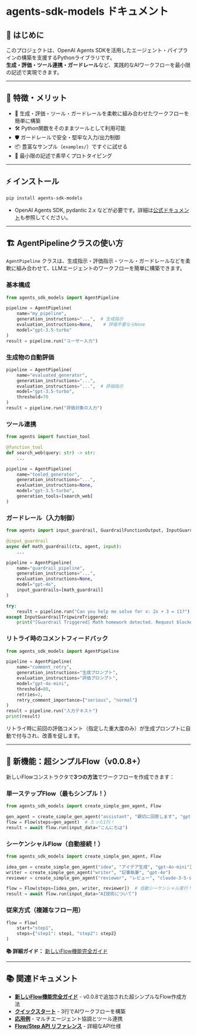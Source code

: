 # agents-sdk-models ドキュメント

## 🌟 はじめに

このプロジェクトは、OpenAI Agents SDKを活用したエージェント・パイプラインの構築を支援するPythonライブラリです。  
**生成・評価・ツール連携・ガードレール**など、実践的なAIワークフローを最小限の記述で実現できます。

---

## 🚀 特徴・メリット

- 🧩 生成・評価・ツール・ガードレールを柔軟に組み合わせたワークフローを簡単に構築
- 🛠️ Python関数をそのままツールとして利用可能
- 🛡️ ガードレールで安全・堅牢な入力/出力制御
- 📦 豊富なサンプル（`examples/`）ですぐに試せる
- 🚀 最小限の記述で素早くプロトタイピング

---

## ⚡ インストール

```bash
pip install agents-sdk-models
```
- OpenAI Agents SDK, pydantic 2.x などが必要です。詳細は[公式ドキュメント](https://openai.github.io/openai-agents-python/)も参照してください。

---

## 🏗️ AgentPipelineクラスの使い方

`AgentPipeline` クラスは、生成指示・評価指示・ツール・ガードレールなどを柔軟に組み合わせて、LLMエージェントのワークフローを簡単に構築できます。

### 基本構成
```python
from agents_sdk_models import AgentPipeline

pipeline = AgentPipeline(
    name="my_pipeline",
    generation_instructions="...",  # 生成指示
    evaluation_instructions=None,    # 評価不要ならNone
    model="gpt-3.5-turbo"
)
result = pipeline.run("ユーザー入力")
```

### 生成物の自動評価
```python
pipeline = AgentPipeline(
    name="evaluated_generator",
    generation_instructions="...",
    evaluation_instructions="...",  # 評価指示
    model="gpt-3.5-turbo",
    threshold=70
)
result = pipeline.run("評価対象の入力")
```

### ツール連携
```python
from agents import function_tool

@function_tool
def search_web(query: str) -> str:
    ...

pipeline = AgentPipeline(
    name="tooled_generator",
    generation_instructions="...",
    evaluation_instructions=None,
    model="gpt-3.5-turbo",
    generation_tools=[search_web]
)
```

### ガードレール（入力制御）
```python
from agents import input_guardrail, GuardrailFunctionOutput, InputGuardrailTripwireTriggered

@input_guardrail
async def math_guardrail(ctx, agent, input):
    ...

pipeline = AgentPipeline(
    name="guardrail_pipeline",
    generation_instructions="...",
    evaluation_instructions=None,
    model="gpt-4o",
    input_guardrails=[math_guardrail]
)

try:
    result = pipeline.run("Can you help me solve for x: 2x + 3 = 11?")
except InputGuardrailTripwireTriggered:
    print("[Guardrail Triggered] Math homework detected. Request blocked.")
```

### リトライ時のコメントフィードバック
```python
from agents_sdk_models import AgentPipeline

pipeline = AgentPipeline(
    name="comment_retry",
    generation_instructions="生成プロンプト",
    evaluation_instructions="評価プロンプト",
    model="gpt-4o-mini",
    threshold=80,
    retries=2,
    retry_comment_importance=["serious", "normal"]
)
result = pipeline.run("入力テキスト")
print(result)
```
リトライ時に前回の評価コメント（指定した重大度のみ）が生成プロンプトに自動で付与され、改善を促します。

---

## 🚀 新機能：超シンプルFlow（v0.0.8+）

新しいFlowコンストラクタで**3つの方法**でワークフローを作成できます：

### 単一ステップFlow（最もシンプル！）
```python
from agents_sdk_models import create_simple_gen_agent, Flow

gen_agent = create_simple_gen_agent("assistant", "親切に回答します", "gpt-4o-mini")
flow = Flow(steps=gen_agent)  # たった1行！
result = await flow.run(input_data="こんにちは")
```

### シーケンシャルFlow（自動接続！）
```python
from agents_sdk_models import create_simple_gen_agent, Flow

idea_gen = create_simple_gen_agent("idea", "アイデア生成", "gpt-4o-mini")
writer = create_simple_gen_agent("writer", "記事執筆", "gpt-4o")
reviewer = create_simple_gen_agent("reviewer", "レビュー", "claude-3-5-sonnet-latest")

flow = Flow(steps=[idea_gen, writer, reviewer])  # 自動シーケンシャル実行！
result = await flow.run(input_data="AI技術について")
```

### 従来方式（複雑なフロー用）
```python
flow = Flow(
    start="step1",
    steps={"step1": step1, "step2": step2}
)
```

**📚 詳細ガイド：** [新しいFlow機能完全ガイド](new_flow_features.md)

---

## 📚 関連ドキュメント

- **[新しいFlow機能完全ガイド](new_flow_features.md)** - v0.0.8で追加された超シンプルなFlow作成方法
- **[クイックスタート](tutorials/quickstart.md)** - 3行でAIワークフローを構築
- **[応用例](tutorials/advanced.md)** - マルチエージェント協調とツール連携
- **[Flow/Step API リファレンス](flow_step.md)** - 詳細なAPI仕様